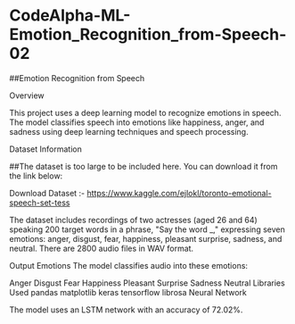 # CodeAlpha-ML-Emotion_Recognition_from-Speech-02

  ##Emotion Recognition from Speech

Overview

This project uses a deep learning model to recognize emotions in speech. The model classifies speech into emotions like happiness, anger, and sadness using deep learning techniques and speech processing.

Dataset Information

##The dataset is too large to be included here. You can download it from the link below:

Download Dataset :- https://www.kaggle.com/ejlokl/toronto-emotional-speech-set-tess

The dataset includes recordings of two actresses (aged 26 and 64) speaking 200 target words in a phrase, "Say the word _," expressing seven emotions: anger, disgust, fear, happiness, pleasant surprise, sadness, and neutral. There are 2800 audio files in WAV format.

Output Emotions
The model classifies audio into these emotions:

Anger
Disgust
Fear
Happiness
Pleasant Surprise
Sadness
Neutral
Libraries Used
pandas
matplotlib
keras
tensorflow
librosa
Neural Network


The model uses an LSTM network with an accuracy of 72.02%.
